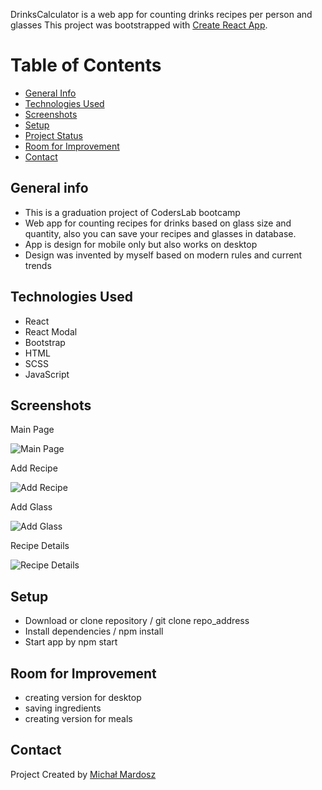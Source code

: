 DrinksCalculator is a web app for counting drinks recipes per person and glasses
This project was bootstrapped with [Create React App](https://github.com/facebook/create-react-app).

# Table of Contents

* [General Info](#general-info)
* [Technologies Used](#technologies-used)
* [Screenshots](#screenshots)
* [Setup](#setup)
* [Project Status](#project-status)
* [Room for Improvement](#room-for-improvement)
* [Contact](#contact)

## General info

* This is a graduation project of CodersLab bootcamp
* Web app for counting recipes for drinks based on glass size and quantity, 
  also you can save your recipes and glasses in database.
* App is design for mobile only but also works on desktop
* Design was invented by myself based on modern rules and current trends

## Technologies Used
* React 
* React Modal 
* Bootstrap
* HTML
* SCSS
* JavaScript



## Screenshots
Main Page

![Main Page](public/screenShots/mainPage.png)

Add Recipe

![Add Recipe](public/screenShots/addRecipe.png)

Add Glass

![Add Glass](public/screenShots/addGlass.png)

Recipe Details

![Recipe Details](public/screenShots/recipeDetails.png)

## Setup

* Download or clone repository / git clone repo_address
* Install dependencies / npm install
* Start app by npm start

## Room for Improvement

* creating version for desktop 
* saving ingredients 
* creating version for meals 

## Contact

Project Created by [Michał Mardosz](#https://www.linkedin.com/in/micha%C5%82-mardosz-298892228/) 
